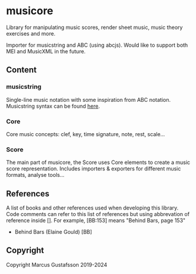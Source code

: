 # musicore

Library for manipulating music scores, render sheet music, music theory exercises and more.

Importer for musicstring and ABC (using abcjs). Would like to support both MEI and MusicXML in the future.

## Content

### musicstring

Single-line music notation with some inspiration from ABC notation. Musicstring syntax can be found [here](https://github.com/marcustrp/musicstring).

### Core

Core music concepts: clef, key, time signature, note, rest, scale...

### Score

The main part of musicore, the Score uses Core elements to create a music score representation. Includes importers & exporters for different music formats, analyse tools...

## References

A list of books and other references used when developing this library. Code comments can refer to this list of references but using abbrevation of reference inside []. For example, [BB:153] means "Behind Bars, page 153"

- Behind Bars (Elaine Gould) [BB]

## Copyright

Copyright Marcus Gustafsson 2019-2024
